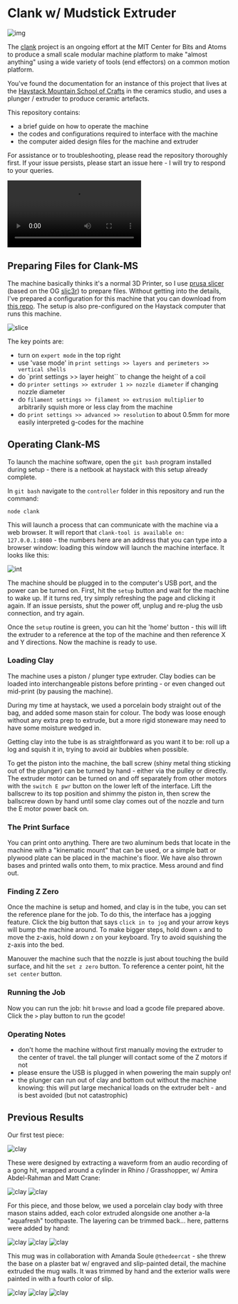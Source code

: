 # Clank w/ Mudstick Extruder

![img](log/2021-07_clank-mudstack-5.jpg)

The [clank](https://fab.cba.mit.edu/classes/865.21/people/jakeread/fxy/) project is an ongoing effort at the MIT Center for Bits and Atoms to produce a small scale modular machine platform to make "almost anything" using a wide variety of tools (end effectors) on a common motion platform.

You've found the documentation for an instance of this project that lives at the [Haystack Mountain School of Crafts](https://www.haystack-mtn.org/) in the ceramics studio, and uses a plunger / extruder to produce ceramic artefacts. 

This repository contains:

- a brief guide on how to operate the machine 
- the codes and configurations required to interface with the machine 
- the computer aided design files for the machine and extruder 

For assistance or to troubleshooting, please read the repository thoroughly first. If your issue persists, please start an issue here - I will try to respond to your queries. 

![clay-video](log/2021-07_haystack-edit-enc.mp4)

## Preparing Files for Clank-MS

The machine basically thinks it's a normal 3D Printer, so I use [prusa slicer](https://www.prusa3d.com/prusaslicer/) (based on the OG [slic3r](https://slic3r.org/)) to prepare files. Without getting into the details, I've prepared a configuration for this machine that you can download from [this repo](slicer). The setup is also pre-configured on the Haystack computer that runs this machine. 

![slice](log/2021-07-16_slicer.png) 

The key points are:

- turn on `expert mode` in the top right 
- use 'vase mode' in `print settings >> layers and perimeters >> vertical shells`
- do `print settings >> layer height`` to change the height of a coil 
- do `printer settings >> extruder 1 >> nozzle diameter` if changing nozzle diameter 
- do `filament settings >> filament >> extrusion multiplier` to arbitrarily squish more or less clay from the machine 
- do `print settings >> advanced >> resolution` to about 0.5mm for more easily interpreted g-codes for the machine 

## Operating Clank-MS 

To launch the machine software, open the `git bash` program installed during setup - there is a netbook at haystack with this setup already complete. 

In `git bash` navigate to the `controller` folder in this repository and run the command:

`node clank` 

This will launch a process that can communicate with the machine via a web browser. It will report that `clank-tool is available on: 127.0.0.1:8080` - the numbers here are an address that you can type into a browser window: loading this window will launch the machine interface. It looks like this:

![int](log/2021-07-16_interface.png)

The machine should be plugged in to the computer's USB port, and the power can be turned on. First, hit the `setup` button and wait for the machine to wake up. If it turns red, try simply refreshing the page and clicking it again. If an issue persists, shut the power off, unplug and re-plug the usb connection, and try again. 

Once the `setup` routine is green, you can hit the 'home' button - this will lift the extruder to a reference at the top of the machine and then reference X and Y directions. Now the machine is ready to use. 

### Loading Clay

The machine uses a piston / plunger type extruder. Clay bodies can be loaded into interchangeable pistons before printing - or even changed out mid-print (by pausing the machine). 

During my time at haystack, we used a porcelain body straight out of the bag, and added some mason stain for colour. The body was loose enough without any extra prep to extrude, but a more rigid stoneware may need to have some moisture wedged in. 

Getting clay into the tube is as straightforward as you want it to be: roll up a log and squish it in, trying to avoid air bubbles when possible.

To get the piston into the machine, the ball screw (shiny metal thing sticking out of the plunger) can be turned by hand - either via the pulley or directly. The extruder motor can be turned on and off separately from other motors with the `switch E pwr` button on the lower left of the interface. Lift the ballscrew to its top position and shimmy the piston in, then screw the ballscrew down by hand until some clay comes out of the nozzle and turn the E motor power back on. 

### The Print Surface

You can print onto anything. There are two aluminum beds that locate in the machine with a "kinematic mount" that can be used, or a simple batt or plywood plate can be placed in the machine's floor. We have also thrown bases and printed walls onto them, to mix practice. Mess around and find out. 

### Finding Z Zero

Once the machine is setup and homed, and clay is in the tube, you can set the reference plane for the job. To do this, the interface has a jogging feature. Click the big button that says `click in to jog` and your arrow keys will bump the machine around. To make bigger steps, hold down `x` and to move the z-axis, hold down `z` on your keyboard. Try to avoid squishing the z-axis into the bed. 

Manouver the machine such that the nozzle is just about touching the build surface, and hit the `set z zero` button. To reference a center point, hit the `set center` button. 

### Running the Job 

Now you can run the job: hit `browse` and load a gcode file prepared above. Click the `>` play button to run the gcode! 

### Operating Notes

- don't home the machine without first manually moving the extruder to the center of travel. the tall plunger will contact some of the Z motors if not
- please ensure the USB is plugged in when powering the main supply on! 
- the plunger can run out of clay and bottom out without the machine knowing: this will put large mechanical loads on the extruder belt - and is best avoided (but not catastrophic) 

## Previous Results 

Our first test piece:

![clay](log/2021-07_clank-mudstack-7.jpg)

These were designed by extracting a waveform from an audio recording of a gong hit, wrapped around a cylinder in Rhino / Grasshopper, w/ Amira Abdel-Rahman and Matt Crane:

![clay](log/2021-07_clank-mudstack-14.jpg)
![clay](log/2021-07_clank-mudstack-6.jpg)

For this piece, and those below, we used a porcelain clay body with three mason stains added, each color extruded alongside one another a-la "aquafresh" toothpaste. The layering can be trimmed back... here, patterns were added by hand:

![clay](log/2021-07_clank-mudstack-8.jpg)
![clay](log/2021-07_clank-mudstack-9.jpg)
![clay](log/2021-07_clank-mudstack-10.jpg)

This mug was in collaboration with Amanda Soule `@thedeercat` - she threw the base on a plaster bat w/ engraved and slip-painted detail, the machine extruded the mug walls. It was trimmed by hand and the exterior walls were painted in with a fourth color of slip. 

![clay](log/2021-07_clank-mudstack-11.jpg)
![clay](log/2021-07_clank-mudstack-12.jpg)
![clay](log/2021-07_clank-mudstack-13.jpg)
